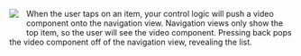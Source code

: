 <img src="resources/images/itunes/anatomy/ModernList.png"
style="float:left;margin:0 1em 2em 0;">

When the user taps on an item, your control logic will push a 
video component onto the navigation view. Navigation views only
show the top item, so the user will see the video component. 
Pressing back pops the video component off of the navigation 
view, revealing the list.

